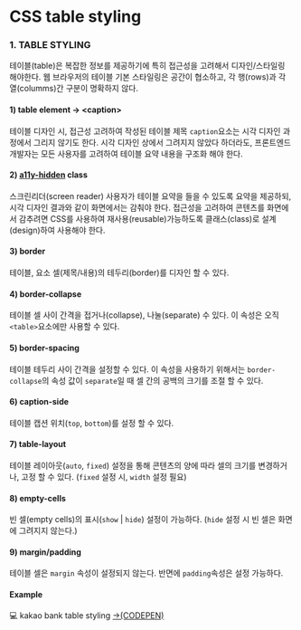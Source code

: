 # CSS table styling

### 1. TABLE STYLING

테이블\(table\)은 복잡한 정보를 제공하기에 특히 접근성을 고려해서 디자인/스타일링 해야한다. 웹 브라우저의 테이블 기본 스타일링은 공간이 협소하고, 각 행\(rows\)과 각 열\(columms\)간 구분이 명확하지 않다.

#### 1\) table element → &lt;caption&gt;

테이블 디자인 시, 접근성 고려하여 작성된 테이블 제목 `caption`요소는 시각 디자인 과정에서 그리지 않기도 한다. 시각 디자인 상에서 그려지지 않았다 하더라도, 프론트엔드 개발자는 모든 사용자를 고려하여 테이블 요약 내용을 구조화 해야 한다. 

#### 2\) [a11y-hidden](https://snook.ca/archives/html_and_css/hiding-content-for-accessibility) class

스크린리더\(screen reader\) 사용자가 테이블 요약을 들을 수 있도록 요약을 제공하되, 시각 디자인 결과와 같이 화면에서는 감춰야 한다. 접근성을 고려하여 콘텐츠를 화면에서 감추려면 CSS를 사용하여 재사용\(reusable\)가능하도록 클래스\(class\)로 설계\(design\)하여 사용해야 한다.

#### 3\) border

테이블, 요소 셀\(제목/내용\)의 테두리\(border\)를 디자인 할 수 있다.

#### 4\) border-collapse

테이블 셀 사이 간격을 접거나\(collapse\), 나눌\(separate\) 수 있다. 이 속성은 오직 `<table>`요소에만 사용할 수 있다.

#### 5\) border-spacing

테이블 테두리 사이 간격을 설정할 수 있다. 이 속성을 사용하기 위해서는 `border-collapse`의 속성 값이 `separate`일 때 셀 간의 공백의 크기를 조절 할 수 있다.

#### 6\) caption-side

테이블 캡션 위치\(`top`, `bottom`\)를 설정 할 수 있다.

#### 7\) table-layout

테이블 레이아웃\(`auto`, `fixed`\) 설정을 통해 콘텐츠의 양에 따라 셀의 크기를 변경하거나, 고정 할 수 있다. \(`fixed` 설정 시, `width` 설정 필요\)

#### 8\) empty-cells

빈 셀\(empty cells\)의 표시\(`show` \| `hide`\) 설정이 가능하다. \(`hide` 설정 시 빈 셀은 화면에 그려지지 않는다.\)

#### 9\) margin/padding

테이블 셀은 `margin` 속성이 설정되지 않는다. 반면에 `padding`속성은 설정 가능하다.

#### Example

💻 kakao bank table styling [→\(CODEPEN\)](https://codepen.io/vi2920va/full/QWKYYvw)













